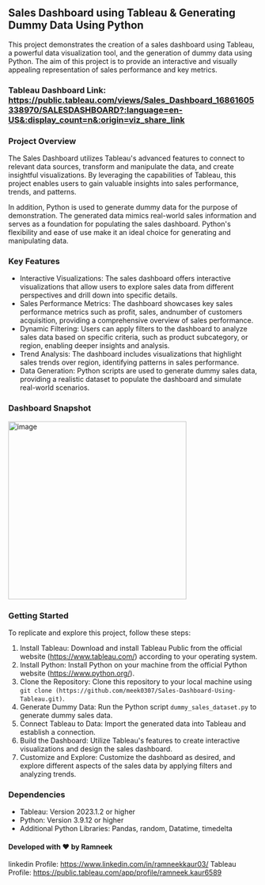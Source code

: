 ## Sales Dashboard using Tableau & Generating Dummy Data Using Python

This project demonstrates the creation of a sales dashboard using Tableau, a powerful data visualization tool, and the generation of dummy data using Python. The aim of this project is to provide an interactive and visually appealing representation of sales performance and key metrics.

### Tableau Dashboard Link: https://public.tableau.com/views/Sales_Dashboard_16861605338970/SALESDASHBOARD?:language=en-US&:display_count=n&:origin=viz_share_link

### Project Overview
The Sales Dashboard utilizes Tableau's advanced features to connect to relevant data sources, transform and manipulate the data, and create insightful visualizations. By leveraging the capabilities of Tableau, this project enables users to gain valuable insights into sales performance, trends, and patterns.

In addition, Python is used to generate dummy data for the purpose of demonstration. The generated data mimics real-world sales information and serves as a foundation for populating the sales dashboard. Python's flexibility and ease of use make it an ideal choice for generating and manipulating data.

### Key Features
- Interactive Visualizations: The sales dashboard offers interactive visualizations that allow users to explore sales data from different perspectives and drill down into specific details.
- Sales Performance Metrics: The dashboard showcases key sales performance metrics such as profit, sales, andnumber of customers acquisition, providing a comprehensive overview of sales performance.
- Dynamic Filtering: Users can apply filters to the dashboard to analyze sales data based on specific criteria, such as product subcategory, or region, enabling deeper insights and analysis.
- Trend Analysis: The dashboard includes visualizations that highlight sales trends over region, identifying patterns in sales performance.
- Data Generation: Python scripts are used to generate dummy sales data, providing a realistic dataset to populate the dashboard and simulate real-world scenarios.

### Dashboard Snapshot
<img width="360" alt="image" src="https://github.com/meek0307/Sales-Dashboard-Using-Tableau/assets/120038534/05b978cc-9096-4cfa-a247-2f38966b9e3a">

### Getting Started
To replicate and explore this project, follow these steps:
1. Install Tableau: Download and install Tableau Public from the official website (https://www.tableau.com/) according to your operating system.
2. Install Python: Install Python on your machine from the official Python website (https://www.python.org/).
3. Clone the Repository: Clone this repository to your local machine using `git clone (https://github.com/meek0307/Sales-Dashboard-Using-Tableau.git)`.
4. Generate Dummy Data: Run the Python script `dummy_sales_dataset.py` to generate dummy sales data.
5. Connect Tableau to Data: Import the generated data into Tableau and establish a connection.
6. Build the Dashboard: Utilize Tableau's features to create interactive visualizations and design the sales dashboard.
7. Customize and Explore: Customize the dashboard as desired, and explore different aspects of the sales data by applying filters and analyzing trends.

### Dependencies
- Tableau: Version 2023.1.2 or higher
- Python: Version 3.9.12 or higher
- Additional Python Libraries: Pandas, random, Datatime, timedelta

#### Developed with ❤️ by Ramneek
linkedin Profile: https://www.linkedin.com/in/ramneekkaur03/
Tableau Profile: https://public.tableau.com/app/profile/ramneek.kaur6589
